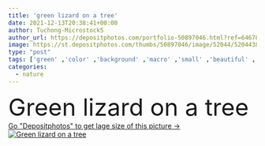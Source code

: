 ```yaml
---
title: 'green lizard on a tree'
date: 2021-12-13T20:38:41+00:00
author: Tuchong-Microstock5
author_url: https://depositphotos.com/portfolio-50897046.html?ref=64678756
image: https://st.depositphotos.com/thumbs/50897046/image/52044/520443852/api_thumb_450.jpg?forcejpeg=true
type: "post"
tags: ['green' ,'color' ,'background' ,'macro' ,'small' ,'beautiful' ,'closeup' ,'summer' ,'nature' ,'outdoor' ,'environment' ,'garden' ,'leaf' ,'plant' ,'natural' ,'brown' ,'animal' ,'tree' ,'black' ,'branch' ,'wildlife' ,'tropical' ,'eye' ,'forest' ,'wild' ,'reptile' ,'creature' ,'predator' ,'lizard' ,'fauna' ]
categories: 
  - nature
---
```

<div aling="center">
            <font size="60"> Green lizard on a tree</font>   
</div>
<div>
    <a href='https://st.depositphotos.com/thumbs/50897046/image/52044/520443852/api_thumb_450.jpg?forcejpeg=true?ref=64678756' target=_blank > Go "Depositphotos" to get lage size of this picture ->
        <img href='https://st.depositphotos.com/thumbs/50897046/image/52044/520443852/api_thumb_450.jpg?forcejpeg=true?ref=64678756' src='https://st.depositphotos.com/50897046/52044/i/950/depositphotos_520443852-stock-photo-green-lizard-tree.jpg?forcejpeg=true' alt='Green lizard on a tree' >
    </a>
</div>
